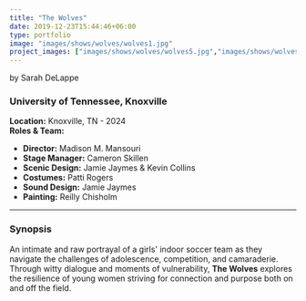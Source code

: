```yaml
---
title: "The Wolves"
date: 2019-12-23T15:44:46+06:00
type: portfolio
image: "images/shows/wolves/wolves1.jpg"
project_images: ["images/shows/wolves/wolves5.jpg","images/shows/wolves/wolves4.jpg"]
---
```


by Sarah DeLappe

### University of Tennessee, Knoxville
**Location:** Knoxville, TN - 2024  
**Roles & Team:**  
- **Director:** Madison M. Mansouri  
- **Stage Manager:** Cameron Skillen  
- **Scenic Design:** Jamie Jaymes & Kevin Collins  
- **Costumes:** Patti Rogers  
- **Sound Design:** Jamie Jaymes  
- **Painting:** Reilly Chisholm  

---

### Synopsis
An intimate and raw portrayal of a girls' indoor soccer team as they navigate the challenges of adolescence, competition, and camaraderie. Through witty dialogue and moments of vulnerability, **The Wolves** explores the resilience of young women striving for connection and purpose both on and off the field.
